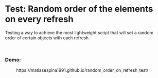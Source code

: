 # Test: Random order of the elements on every refresh



Testing a way to achieve the most lightweight script that will set a random order of certain objects with each refresh.


    

### Demo:

<p align="center">
<img src="https://media3.giphy.com/media/qNXln9YbYbHDggV6Bi/giphy.gif" alt="" /> 
  https://matiasespina1991.github.io/random_order_on_refresh_test/

</p>
